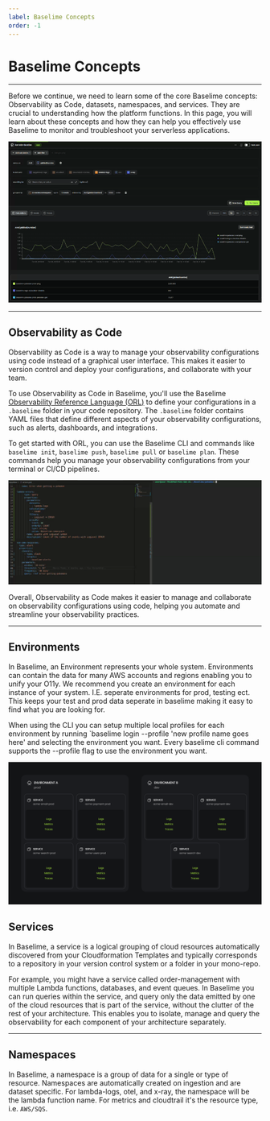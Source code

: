 ```yaml
---
label: Baselime Concepts
order: -1
---
```


# Baselime Concepts
---

Before we continue, we need to learn some of the core Baselime concepts: Observability as Code, datasets, namespaces, and services. They are crucial to understanding how the platform functions. In this page, you will learn about these concepts and how they can help you effectively use Baselime to monitor and troubleshoot your serverless applications.

![baselime calculations, events, and traces](./baselime.gif)

---

## Observability as Code

Observability as Code is a way to manage your observability configurations using code instead of a graphical user interface. This makes it easier to version control and deploy your configurations, and collaborate with your team.

To use Observability as Code in Baselime, you'll use the Baselime [Observability Reference Language (ORL)](../observability-reference-language/overview.md) to define your configurations in a `.baselime` folder in your code repository. The `.baselime` folder contains YAML files that define different aspects of your observability configurations, such as alerts, dashboards, and integrations.

To get started with ORL, you can use the Baselime CLI and commands like `baselime init`, `baselime push`, `baselime pull` or `baselime plan`. These commands help you manage your observability configurations from your terminal or CI/CD pipelines.


![Observability as code change](./oac.gif)

Overall, Observability as Code makes it easier to manage and collaborate on observability configurations using code, helping you automate and streamline your observability practices.

---

## Environments

In Baselime, an Environment represents your whole system. Environments can contain the data for many AWS accounts and regions enabling you to unify your O11y. We recommend you create an environment for each instance of your system. I.E. seperate environments for prod, testing ect. This keeps your test and prod data seperate in baselime making it easy to find what you are looking for.

When using the CLI you can setup multiple local profiles for each environment by running `baselime login --profile 'new profile name goes here' and selecting the environment you want. Every baselime cli command supports the --profile flag to use the environment you want.

![Diagram showing the relationship between environments and services](doc-services.png)
## Services

In Baselime, a service is a logical grouping of cloud resources automatically discovered from your Cloudformation Templates and typically corresponds to a repository in your version control system or a folder in your mono-repo.

For example, you might have a service called order-management with multiple Lambda functions, databases, and event queues. In Baselime you can run queries within the service, and query only the data emitted by one of the cloud resources that is part of the service, without the clutter of the rest of your architecture. This enables you to isolate, manage and query the observability for each component of your architecture separately.

---

## Namespaces

In Baselime, a namespace is a group of data for a single or type of resource. Namespaces are automatically created on ingestion and are dataset specific. For lambda-logs, otel, and x-ray, the namespace will be the lambda function name. For metrics and cloudtrail it's the resource type, i.e. `AWS/SQS`. 